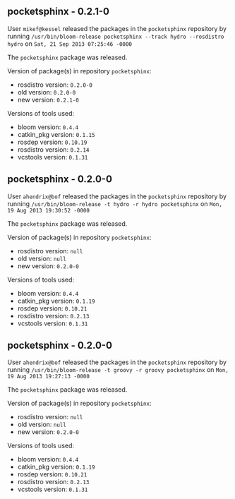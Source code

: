 ## pocketsphinx - 0.2.1-0

User `mikef@kessel` released the packages in the `pocketsphinx` repository by running `/usr/bin/bloom-release pocketsphinx --track hydro --rosdistro hydro` on `Sat, 21 Sep 2013 07:25:46 -0000`

The `pocketsphinx` package was released.

Version of package(s) in repository `pocketsphinx`:
- rosdistro version: `0.2.0-0`
- old version: `0.2.0-0`
- new version: `0.2.1-0`

Versions of tools used:
- bloom version: `0.4.4`
- catkin_pkg version: `0.1.15`
- rosdep version: `0.10.19`
- rosdistro version: `0.2.14`
- vcstools version: `0.1.31`


## pocketsphinx - 0.2.0-0

User `ahendrix@bof` released the packages in the `pocketsphinx` repository by running `/usr/bin/bloom-release -t hydro -r hydro pocketsphinx` on `Mon, 19 Aug 2013 19:30:52 -0000`

The `pocketsphinx` package was released.

Version of package(s) in repository `pocketsphinx`:
- rosdistro version: `null`
- old version: `null`
- new version: `0.2.0-0`

Versions of tools used:
- bloom version: `0.4.4`
- catkin_pkg version: `0.1.19`
- rosdep version: `0.10.21`
- rosdistro version: `0.2.13`
- vcstools version: `0.1.31`


## pocketsphinx - 0.2.0-0

User `ahendrix@bof` released the packages in the `pocketsphinx` repository by running `/usr/bin/bloom-release -t groovy -r groovy pocketsphinx` on `Mon, 19 Aug 2013 19:27:13 -0000`

The `pocketsphinx` package was released.

Version of package(s) in repository `pocketsphinx`:
- rosdistro version: `null`
- old version: `null`
- new version: `0.2.0-0`

Versions of tools used:
- bloom version: `0.4.4`
- catkin_pkg version: `0.1.19`
- rosdep version: `0.10.21`
- rosdistro version: `0.2.13`
- vcstools version: `0.1.31`


